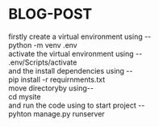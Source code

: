 # BLOG-POST
firstly create a virtual environment using -- <br>
python -m venv .env<br>
activate the virtual environment using --<br>
.env/Scripts/activate<br>
and the install dependencies using --<br>
pip install -r requirnments.txt<br>
move directoryby using--<br>
cd mysite<br>
and run the code using to start project --<br>
pyhton manage.py runserver<br>
